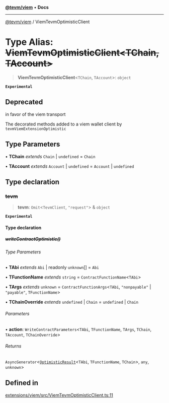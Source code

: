 [**@tevm/viem**](../README.md) • **Docs**

***

[@tevm/viem](../globals.md) / ViemTevmOptimisticClient

# Type Alias: ~~ViemTevmOptimisticClient\<TChain, TAccount\>~~

> **ViemTevmOptimisticClient**\<`TChain`, `TAccount`\>: `object`

**`Experimental`**

## Deprecated

in favor of the viem transport

The decorated methods added to a viem wallet client by `tevmViemExtensionOptimistic`

## Type Parameters

• **TChain** *extends* `Chain` \| `undefined` = `Chain`

• **TAccount** *extends* `Account` \| `undefined` = `Account` \| `undefined`

## Type declaration

### ~~tevm~~

> **tevm**: `Omit`\<`TevmClient`, `"request"`\> & `object`

**`Experimental`**

#### Type declaration

##### ~~writeContractOptimistic()~~

###### Type Parameters

• **TAbi** *extends* `Abi` \| readonly `unknown`[] = `Abi`

• **TFunctionName** *extends* `string` = `ContractFunctionName`\<`TAbi`\>

• **TArgs** *extends* `unknown` = `ContractFunctionArgs`\<`TAbi`, `"nonpayable"` \| `"payable"`, `TFunctionName`\>

• **TChainOverride** *extends* `undefined` \| `Chain` = `undefined` \| `Chain`

###### Parameters

• **action**: `WriteContractParameters`\<`TAbi`, `TFunctionName`, `TArgs`, `TChain`, `TAccount`, `TChainOverride`\>

###### Returns

`AsyncGenerator`\<[`OptimisticResult`](OptimisticResult.md)\<`TAbi`, `TFunctionName`, `TChain`\>, `any`, `unknown`\>

## Defined in

[extensions/viem/src/ViemTevmOptimisticClient.ts:11](https://github.com/qbzzt/tevm-monorepo/blob/main/extensions/viem/src/ViemTevmOptimisticClient.ts#L11)

